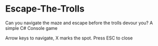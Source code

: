 # Escape-The-Trolls
Can you navigate the maze and escape before the trolls devour you? A simple C# Console game

Arrow keys to navigate, X marks the spot. Press ESC to close
